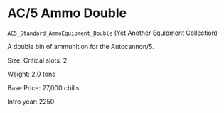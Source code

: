 # AC/5 Ammo Double

`AC5_Standard_AmmoEquipment_Double` (Yet Another Equipment Collection)

A double bin of ammunition for the Autocannon/5.

Size: Critical slots: 2

Weight: 2.0 tons

Base Price: 27,000 cbills

Intro year: 2250

